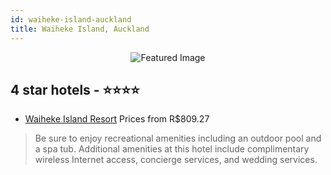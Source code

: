 ```yaml
---
id: waiheke-island-auckland
title: Waiheke Island, Auckland
---
```


<center><img src="https://i.travelapi.com/hotels/5000000/4730000/4727700/4727649/ba77cdb3_z.jpg" alt="Featured Image" /></center>


##  4 star hotels - ⭐️⭐️⭐️⭐️

-    [Waiheke Island Resort](https://us.hurb.com/hotels/waiheke-island/waiheke-island-resort-JNP-JP401428?cmp=18055) Prices from R$809.27
   > Be sure to enjoy recreational amenities including an outdoor pool and a spa tub. Additional amenities at this hotel include complimentary wireless Internet access, concierge services, and wedding services.

